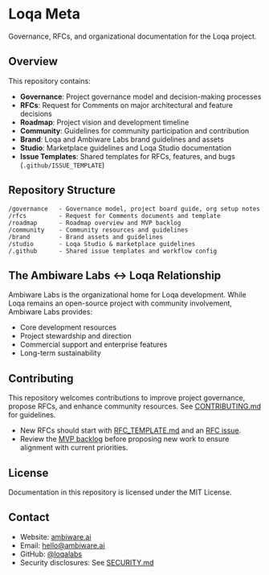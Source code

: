 # Loqa Meta

Governance, RFCs, and organizational documentation for the Loqa project.

## Overview

This repository contains:

- **Governance**: Project governance model and decision-making processes
- **RFCs**: Request for Comments on major architectural and feature decisions
- **Roadmap**: Project vision and development timeline
- **Community**: Guidelines for community participation and contribution
- **Brand**: Loqa and Ambiware Labs brand guidelines and assets
- **Studio**: Marketplace guidelines and Loqa Studio documentation
- **Issue Templates**: Shared templates for RFCs, features, and bugs (`.github/ISSUE_TEMPLATE`)

## Repository Structure

```
/governance   - Governance model, project board guide, org setup notes
/rfcs         - Request for Comments documents and template
/roadmap      - Roadmap overview and MVP backlog
/community    - Community resources and guidelines
/brand        - Brand assets and guidelines
/studio       - Loqa Studio & marketplace guidelines
/.github      - Shared issue templates and workflow config
```

## The Ambiware Labs ↔ Loqa Relationship

Ambiware Labs is the organizational home for Loqa development. While Loqa remains an open-source project with community involvement, Ambiware Labs provides:

- Core development resources
- Project stewardship and direction
- Commercial support and enterprise features
- Long-term sustainability

## Contributing

This repository welcomes contributions to improve project governance, propose RFCs, and enhance community resources. See [CONTRIBUTING.md](CONTRIBUTING.md) for guidelines.

- New RFCs should start with [RFC_TEMPLATE.md](rfcs/RFC_TEMPLATE.md) and an [RFC issue](.github/ISSUE_TEMPLATE/rfc.md).
- Review the [MVP backlog](roadmap/MVP_BACKLOG.md) before proposing new work to ensure alignment with current priorities.

## License

Documentation in this repository is licensed under the MIT License.

## Contact

- Website: [ambiware.ai](https://ambiware.ai)
- Email: hello@ambiware.ai
- GitHub: [@loqalabs](https://github.com/loqalabs)
- Security disclosures: See [SECURITY.md](SECURITY.md)
